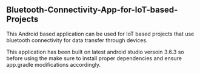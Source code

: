 ## Bluetooth-Connectivity-App-for-IoT-based-Projects


This Android based application can be used for IoT based projects that use bluetooth connectivity for data transfer through devices.

This application has been built on latest android studio versoin 3.6.3 so before using the make sure to install proper dependencies and ensure app.gradle modifications accordingly.
